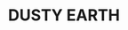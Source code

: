 ---
layout: product
title: "DUSTY EARTH"
price: "400" 
desc: "Uljana boja sa četkicom"
img_path: "/assets/img/A.MIG-3523.webp"
brand: "AMMO"
available: false
special_offer: false
new: false
soon: false
cat: "030000"
subcat: "00"
subsubcat: "00"
sifra: "A.MIG-3523"
popular: false
---